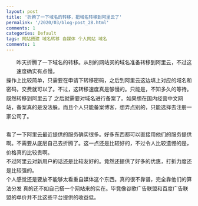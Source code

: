 ```yaml
---
layout: post
title: '折腾了一下域名的转移，把域名转移到阿里云了'
permalink: '/2020/03/blog-post_28.html'
comments: 1
categories: Default
tags: 网站搭建 域名转移 自媒体 个人网站 域名
comments: 1
---
```

<div style="font-size: 14px; line-height: 1.75; margin-left: 28px; white-space: pre-wrap;" yne-bulb-block="paragraph">昨天折腾了一下域名的转移。从别的网站买的域名准备转移到阿里云，不过这速度确实有点慢。</div>

<div style="font-size: 14px; line-height: 1.75; white-space: pre-wrap;" yne-bulb-block="paragraph">操作上比较简单，只需要在申请下转移密码，之后到阿里云这边填上对应的域名和密码，交费就可以了。不过，这转移速度真是够慢的。只能是，不知多久的等待。</div>

<div style="font-size: 14px; line-height: 1.75; white-space: pre-wrap;" yne-bulb-block="paragraph">既然转移到阿里云了 之后就需要对域名进行备案了。如果想在国内经营中文网站，备案真的是没法躲。而且个人只能备案博客，想弄点别的，只能选择去注册一家公司了。</div>

<div style="font-size: 14px; line-height: 1.75; white-space: pre-wrap;" yne-bulb-block="paragraph"><br/></div>

<div style="font-size: 14px; line-height: 1.75; white-space: pre-wrap;" yne-bulb-block="paragraph">看了一下阿里云最近提供的服务确实很多。好多东西都可以直接用他们的服务提供啊。不需要从底层自己去折腾了。这一点还是比较好的，不过令人比较遗憾的是，价格真的比较贵啊。</div>

<div style="font-size: 14px; line-height: 1.75; white-space: pre-wrap;" yne-bulb-block="paragraph">不过阿里云对新用户的话还是比较友好的。竟然还提供了好多的优惠，打折力度还是比较强的。</div>

<div style="font-size: 14px; line-height: 1.75; white-space: pre-wrap;" yne-bulb-block="paragraph">个人感觉还是要放不能够太看重自媒体这个东西。真的很不靠谱，完全靠他们的算法分发 真的还不如自己搭一个网站来的实在。毕竟像谷歌广告联盟和百度广告联盟的单价并不比这些平台提供的收益低。</div>